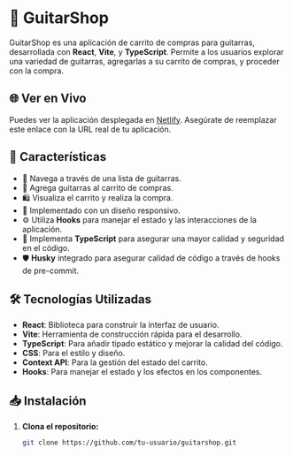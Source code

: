 # 🎸 GuitarShop

GuitarShop es una aplicación de carrito de compras para guitarras, desarrollada con **React**, **Vite**, y **TypeScript**. Permite a los usuarios explorar una variedad de guitarras, agregarlas a su carrito de compras, y proceder con la compra.

## 🌐 Ver en Vivo

Puedes ver la aplicación desplegada en [Netlify](https://appguitarla.netlify.app). Asegúrate de reemplazar este enlace con la URL real de tu aplicación.

## 🚀 Características

- 🎸 Navega a través de una lista de guitarras.
- 🛒 Agrega guitarras al carrito de compras.
- 🛍️ Visualiza el carrito y realiza la compra.
- 📱 Implementado con un diseño responsivo.
- ⚙️ Utiliza **Hooks** para manejar el estado y las interacciones de la aplicación.
- 📑 Implementa **TypeScript** para asegurar una mayor calidad y seguridad en el código.
- 🛡️ **Husky** integrado para asegurar calidad de código a través de hooks de pre-commit.

## 🛠️ Tecnologías Utilizadas

- **React**: Biblioteca para construir la interfaz de usuario.
- **Vite**: Herramienta de construcción rápida para el desarrollo.
- **TypeScript**: Para añadir tipado estático y mejorar la calidad del código.
- **CSS**: Para el estilo y diseño.
- **Context API**: Para la gestión del estado del carrito.
- **Hooks**: Para manejar el estado y los efectos en los componentes.

## 📥 Instalación

1. **Clona el repositorio:**

   ```bash
   git clone https://github.com/tu-usuario/guitarshop.git
